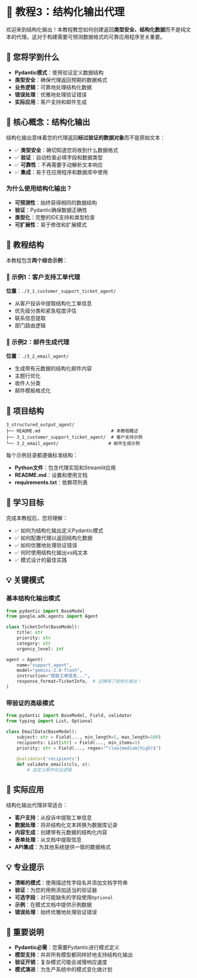 # 🎯 教程3：结构化输出代理

欢迎来到结构化输出！本教程教您如何创建返回**类型安全、结构化数据**而不是纯文本的代理。这对于构建需要可预测数据格式的可靠应用程序至关重要。

## 🎯 您将学到什么

- **Pydantic模式**：使用验证定义数据结构
- **类型安全**：确保代理返回预期的数据格式
- **业务逻辑**：可靠地处理结构化数据
- **错误处理**：优雅地处理验证错误
- **实际应用**：客户支持和邮件生成

## 🧠 核心概念：结构化输出

结构化输出意味着您的代理返回**经过验证的数据对象**而不是原始文本：
- ✅ **类型安全**：确切知道您将收到什么数据格式
- ✅ **验证**：自动检查必填字段和数据类型
- ✅ **可靠性**：不再需要手动解析文本响应
- ✅ **集成**：易于在应用程序和数据库中使用

### 为什么使用结构化输出？
- **可预测性**：始终获得相同的数据结构
- **验证**：Pydantic确保数据正确性
- **类型化**：完整的IDE支持和类型检查
- **可扩展性**：易于修改和扩展模式

## 🚀 教程结构

本教程包含**两个综合示例**：

### 📍 **示例1：客户支持工单代理**
**位置**：`./3_1_customer_support_ticket_agent/`
- 从客户投诉中提取结构化工单信息
- 优先级分类和紧急程度评估
- 联系信息提取
- 部门路由逻辑

### 📍 **示例2：邮件生成代理**
**位置**：`./3_2_email_agent/`
- 生成带有元数据的结构化邮件内容
- 主题行优化
- 收件人分类
- 邮件模板格式化

## 📁 项目结构

```
3_structured_output_agent/
├── README.md                           # 本教程概述
├── 3_1_customer_support_ticket_agent/  # 客户支持示例
└── 3_2_email_agent/                   # 邮件生成示例
```

每个示例目录都遵循标准结构：
- **Python文件**：包含代理实现和Streamlit应用
- **README.md**：设置和使用文档
- **requirements.txt**：依赖项列表

## 🎯 学习目标

完成本教程后，您将理解：
- ✅ 如何为结构化输出定义Pydantic模式
- ✅ 如何配置代理以返回结构化数据
- ✅ 如何优雅地处理验证错误
- ✅ 何时使用结构化输出vs纯文本
- ✅ 模式设计的最佳实践

## 💡 关键模式

### 基本结构化输出模式
```python
from pydantic import BaseModel
from google.adk.agents import Agent

class TicketInfo(BaseModel):
    title: str
    priority: str
    category: str
    urgency_level: int

agent = Agent(
    name="support_agent",
    model="gemini-2.0-flash",
    instruction="提取工单信息...",
    response_format=TicketInfo,  # 这确保了结构化输出！
)
```

### 带验证的高级模式
```python
from pydantic import BaseModel, Field, validator
from typing import List, Optional

class EmailData(BaseModel):
    subject: str = Field(..., min_length=5, max_length=100)
    recipients: List[str] = Field(..., min_items=1)
    priority: str = Field(..., regex="^(low|medium|high)$")
    
    @validator('recipients')
    def validate_emails(cls, v):
        # 自定义邮件验证逻辑
```

## 🎯 实际应用

结构化输出代理非常适合：
- **客户支持**：从投诉中提取工单信息
- **数据处理**：将非结构化文本转换为数据库记录
- **内容生成**：创建带有元数据的结构化内容
- **表单处理**：从文档中提取信息
- **API集成**：为其他系统提供一致的数据格式

## 💡 专业提示

- **清晰的模式**：使用描述性字段名并添加文档字符串
- **验证**：为您的用例添加适当的验证器
- **可选字段**：对可能缺失的字段使用`Optional`
- **示例**：在模式文档中提供示例数据
- **错误处理**：始终优雅地处理验证错误

## 🚨 重要说明

- **Pydantic必需**：您需要Pydantic进行模式定义
- **模型支持**：并非所有模型都同样好地支持结构化输出
- **验证开销**：复杂模式可能会减慢响应速度
- **模式演进**：为生产系统中的模式变化做计划